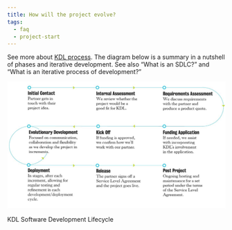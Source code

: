 ```yaml
---
title: How will the project evolve?
tags:
  - faq
  - project-start
---
```


See more about [KDL process](/how-we-work/why-work-us/). The diagram below is a summary in a nutshell of phases and iterative development. See also “What is an SDLC?” and “What is an iterative process of development?”

![KDL SDLC diagram](images/sdlc.width-1024.png)

KDL Software Development Lifecycle
